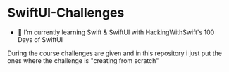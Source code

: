 # SwiftUI-Challenges

- 🌱 I’m currently learning Swift & SwiftUI with HackingWithSwift's 100 Days of SwiftUI

During the course challenges are given and in this repository i just put the ones where the challenge is "creating from scratch"
